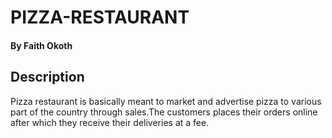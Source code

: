 # PIZZA-RESTAURANT

#### By **Faith Okoth**
## Description
 Pizza restaurant is basically meant to market and advertise pizza to various part of the country through sales.The customers places their orders online after which they receive their deliveries at a fee.